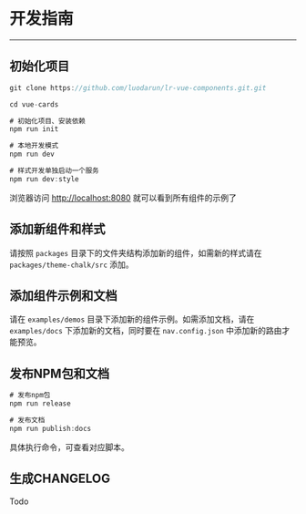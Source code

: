 # 开发指南
<!-- {.md} -->

----
<!-- {.md} -->

## 初始化项目
<!-- {.md} -->

```js
git clone https://github.com/luodarun/lr-vue-components.git.git

cd vue-cards

# 初始化项目、安装依赖
npm run init

# 本地开发模式
npm run dev

# 样式开发单独启动一个服务
npm run dev:style

```
<!-- {.md} -->

浏览器访问<!-- {.md} --> [http://localhost:8080](http://localhost:8080)<!-- {.md} --> 就可以看到所有组件的示例了

## 添加新组件和样式
<!-- {.md} -->
请按照<!-- {.md} --> `packages` 目录下的文件夹结构添加新的组件，如需新的样式请在 `packages/theme-chalk/src` 添加。

## 添加组件示例和文档
<!-- {.md} -->
请在<!-- {.md} --> `examples/demos` 目录下添加新的组件示例。如需添加文档，请在 `examples/docs` 下添加新的文档，同时要在 `nav.config.json` 中添加新的路由才能预览。

## 发布NPM包和文档
<!-- {.md} -->
```js
# 发布npm包
npm run release

# 发布文档
npm run publish:docs
```
<!-- {.md} -->
具体执行命令，可查看对应脚本。
<!-- {.md} -->

## 生成CHANGELOG
<!-- {.md} -->
Todo
<!-- {.md} -->
